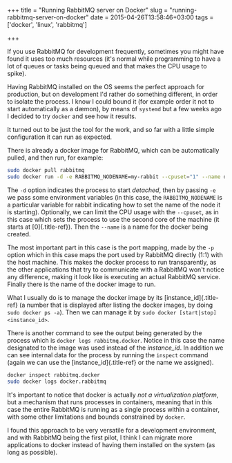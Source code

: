 +++
title = "Running RabbitMQ server on Docker"
slug = "running-rabbitmq-server-on-docker"
date = 2015-04-26T13:58:46+03:00
tags = ['docker', 'linux', 'rabbitmq']

+++

If you use RabbitMQ for development frequently, sometimes you might have
found it uses too much resources (it\'s normal while programming to have
a lot of queues or tasks being queued and that makes the CPU usage to
spike).

Having RabbitMQ installed on the OS seems the perfect approach for
production, but on development I\'d rather do something different, in
order to isolate the process. I know I could bound it (for example order
it not to start automatically as a dæmon), by means of `systemd` but a
few weeks ago I decided to try `docker` and see how it results.

It turned out to be just the tool for the work, and so far with a little
simple configuration it can run as expected.

There is already a docker image for RabbitMQ, which can be automatically
pulled, and then run, for example:

``` bash
sudo docker pull rabbitmq
sudo docker run -d -e RABBITMQ_NODENAME=my-rabbit --cpuset="1" --name docker.rabbitmq -p 5672:5672 rabbitmq:3
```

The `-d` option indicates the process to start *detached*, then by
passing `-e` we pass some environment variables (in this case, the
`RABBITMQ_NODENAME` is a particular variable for rabbit indicating how
to set the name of the node it is starting). Optionally, we can limit
the CPU usage with the `--cpuset`, as in this case which sets the
process to use the second core of the machine (it starts at
[0]{.title-ref}). Then the `--name` is a name for the docker being
created.

The most important part in this case is the port mapping, made by the
`-p` option which in this case maps the port used by RabbitMQ directly
(1:1) with the host machine. This makes the docker process to run
transparently, as the other applications that try to communicate with a
RabbitMQ won\'t notice any difference, making it look like is executing
an actual RabbitMQ service. Finally there is the name of the docker
image to run.

What I usually do is to manage the docker image by its
[instance_id]{.title-ref} (a number that is displayed after listing the
docker images, by doing `sudo docker ps -a`). Then we can manage it by
`sudo docker [start|stop] <instance_id>`.

There is another command to see the output being generated by the
process which is `docker logs rabbitmq.docker`. Notice in this case the
name designated to the image was used instead of the *instance_id*. In
addition we can see internal data for the process by running the
`inspect` command (again we can use the [instance_id]{.title-ref} or the
name we assigned).

``` bash
docker inspect rabbitmq.docker
sudo docker logs docker.rabbitmq
```

It\'s important to notice that docker is actually *not a virtualization
platform*, but a mechanism that runs processes in containers, meaning
that in this case the entire RabbitMQ is running as a single process
within a container, with some other limitations and bounds constrained
by `docker`.

I found this approach to be very versatile for a development
environment, and with RabbitMQ being the first pilot, I think I can
migrate more applications to docker instead of having them installed on
the system (as long as possible).
